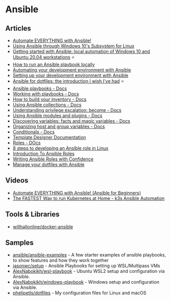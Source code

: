 # Ansible

## Articles
- [Automate EVERYTHING with Ansible!](https://docs.technotim.live/posts/ansible-automation/)
- [Using Ansible through Windows 10's Subsystem for Linux](https://www.jeffgeerling.com/blog/2017/using-ansible-through-windows-10s-subsystem-linux)
- [Getting started with Ansible: local automation of Windows 10 and Ubuntu 20.04 workstations](https://levelup.gitconnected.com/getting-started-with-ansible-local-automation-of-windows-10-and-ubuntu-20-04-workstations-ffd03d7dc923) ⭐
- [How to run an Ansible playbook locally](https://gist.github.com/alces/caa3e7e5f46f9595f715f0f55eef65c1)
- [Automating your development environment with Ansible](https://www.nickhammond.com/automating-development-environment-ansible/)
- [Setting up your development environment with Ansible](https://roelofjanelsinga.com/articles/set-up-your-development-environment-with-ansible/)
- [Ansible for dotfiles: the introduction I wish I've had](https://phelipetls.github.io/posts/introduction-to-ansible/) ⭐
- [Ansible playbooks - Docs](https://docs.ansible.com/ansible/latest/playbook_guide/playbooks_intro.html)
- [Working with playbooks - Docs](https://docs.ansible.com/ansible/latest/playbook_guide/playbooks.html)
- [How to build your inventory - Docs](https://docs.ansible.com/ansible/latest/inventory_guide/intro_inventory.html)
- [Using Ansible collections - Docs](https://docs.ansible.com/ansible/latest/collections_guide/index.html)
- [Understanding privilege escalation: become - Docs](https://docs.ansible.com/ansible/latest/playbook_guide/playbooks_privilege_escalation.html)
- [Using Ansible modules and plugins - Docs](https://docs.ansible.com/ansible/latest/module_plugin_guide/index.html)
- [Discovering variables: facts and magic variables - Docs](https://docs.ansible.com/ansible/latest/playbook_guide/playbooks_vars_facts.html)
- [Organizing host and group variables - Docs](https://docs.ansible.com/ansible/latest/inventory_guide/intro_inventory.html#organizing-host-and-group-variables)
- [Conditionals - Docs](docs.ansible.com/ansible/latest/playbook_guide/playbooks_conditionals.html)
- [Template Designer Documentation](https://jinja.palletsprojects.com/en/3.1.x/templates/)
- [Roles - DOcs](https://docs.ansible.com/ansible/latest/user_guide/playbooks_reuse_roles.html)
- [8 steps to developing an Ansible role in Linux](https://www.redhat.com/sysadmin/developing-ansible-role)
- [Introduction To Ansible Roles](https://medium.com/@mitesh_shamra/ansible-roles-1d1954f9932a)
- [Writing Ansible Roles with Confidence](https://insights.sei.cmu.edu/blog/writing-ansible-roles-with-confidence/)
- [Manage your dotfiles with Ansible](https://medium.com/espinola-designs/manage-your-dotfiles-with-ansible-6dbedd5532bb)

## Videos
- [Automate EVERYTHING with Ansible! (Ansible for Beginners)](https://www.youtube.com/watch?v=w9eCU4bGgjQ)
- [The FASTEST Way to run Kubernetes at Home - k3s Ansible Automation](https://www.youtube.com/watch?v=CbkEWcUZ7zM&t=57s)

## Tools & Libraries
- [willhallonline/docker-ansible](https://github.com/willhallonline/docker-ansible)

## Samples
- [ansible/ansible-examples](https://github.com/ansible/ansible-examples) - A few starter examples of ansible playbooks, to show features and how they work together
- [jasonwc/setup](https://github.com/jasonwc/setup) - Ansible Playbooks for setting up WSL/Multipass VMs
- [AlexNabokikh/wsl-playbook](https://github.com/AlexNabokikh/wsl-playbook) - Ubuntu WSL2 setup and configuration via Ansible.
- [AlexNabokikh/windows-playbook](https://github.com/AlexNabokikh/windows-playbook) - Windows setup and configuration via Ansible.
- [phelipetls/dotfiles](https://github.com/phelipetls/dotfiles) - My configuration files for Linux and macOS